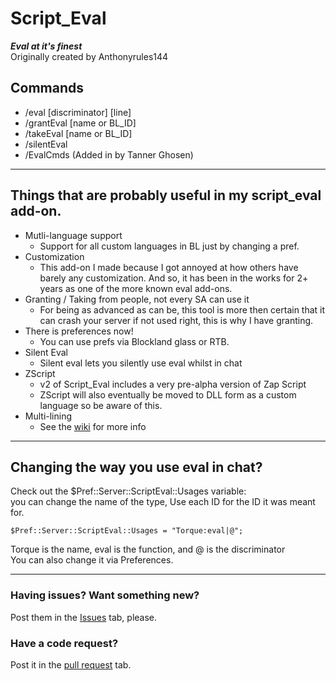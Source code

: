 # Script_Eval
___Eval at it's finest___<br>
Originally created by Anthonyrules144

## Commands
* /eval [discriminator] [line]
* /grantEval [name or BL_ID]
* /takeEval [name or BL_ID]
* /silentEval
* /EvalCmds (Added in by Tanner Ghosen)
___

## Things that are probably useful in my script_eval add-on.
* Mutli-language support
  * Support for all custom languages in BL just by changing a pref.
* Customization
  * This add-on I made because I got annoyed at how others have barely any customization. And so, it has been in the works for 2+ years as one of the more known eval add-ons.
* Granting / Taking from people, not every SA can use it
  * For being as advanced as can be, this tool is more then certain that it can crash your server if not used right, this is why I have granting.
* There is preferences now!
  * You can use prefs via Blockland glass or RTB.
* Silent Eval
  * Silent eval lets you silently use eval whilst in chat
* ZScript
  * v2 of Script_Eval includes a very pre-alpha version of Zap Script
  * ZScript will also eventually be moved to DLL form as a custom language so be aware of this.
* Multi-lining
  * See the [wiki](https://github.com/Ashleyz4/Script_Eval/wiki/Multi-lining) for more info
___

## Changing the way you use eval in chat?
Check out the $Pref::Server::ScriptEval::Usages variable: <br/>
you can change the name of the type, Use each ID for the ID it was meant for. <br/>
 ```CSharp
 $Pref::Server::ScriptEval::Usages = "Torque:eval|@";
 ```
Torque is the name, eval is the function, and @ is the discriminator <br/>
You can also change it via Preferences.

___

### Having issues? Want something new?
Post them in the [Issues](https://github.com/Ashleyz4/Script_Eval/issues) tab, please.
### Have a code request?
Post it in the [pull request](https://github.com/Ashleyz4/Script_Eval/pulls) tab.
